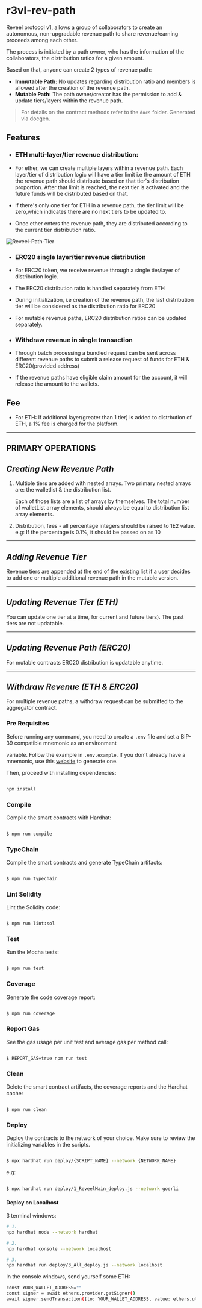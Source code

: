 # r3vl-rev-path

  

Reveel protocol v1, allows a group of collaborators to create an autonomous, non-upgradable revenue path to share revenue/earning proceeds among each other. 

The process is initiated by a path owner, who has the information of the collaborators, the distribution ratios for a given amount.

Based on that, anyone can create 2 types of revenue path:

 - **Immutable Path:** No updates regarding distribution ratio and members is allowed after the creation of the revenue path.
 - **Mutable Path:** The path owner/creator has the permission to add & update tiers/layers within the revenue path.

> For details on the contract methods refer to the `docs` folder. Generated via docgen.

## Features

  

-  ### ETH multi-layer/tier revenue distribution:

- For ether, we can create multiple layers within a revenue path. Each layer/tier of distribution logic will have a tier limit i.e the amount of ETH the revenue path should distribute based on that tier's distribution proportion. After that limit is reached, the next tier is activated and the future funds will be distributed based on that.

- If there's only one tier for ETH in a revenue path, the tier limit will be zero,which indicates there are no next tiers to be updated to.

- Once ether enters the revenue path, they are distributed according to the current tier distribution ratio.

![Reveel-Path-Tier](https://user-images.githubusercontent.com/18365101/184365662-5b1e2590-91c1-4f57-baa7-5121f6574084.png)
-  ### ERC20 single layer/tier revenue distribution

- For ERC20 token, we receive revenue through a single tier/layer of distribution logic.

- The ERC20 distribution ratio is handled separately from ETH

- During initialization, i.e creation of the revenue path, the last distribution tier will be considered as the distribution ratio for ERC20

- For mutable revenue paths, ERC20 distribution ratios can be updated separately.

-  ### Withdraw revenue in single transaction

- Through batch processing a bundled request can be sent across different revenue paths to submit a release request of funds for ETH & ERC20(provided address)

- If the revenue paths have eligible claim amount for the account, it will release the amount to the wallets.

## Fee

  

- For ETH: If additional layer(greater than 1 tier) is added to distrbution of ETH, a 1% fee is charged for the platform.

  

---
PRIMARY OPERATIONS
-----------------

*Creating New Revenue Path*
---------------------------
1. Multiple tiers are added with nested arrays. Two primary nested arrays are: the walletlist & the distribution list.
    
    Each of those lists are a list of arrays by themselves. The total number of walletList array elements, should always be equal to
    distribution list array elements.

2. Distribution, fees - all percentage integers should be raised to 1E2 value. 
e.g: If the percentage is 0.1%, it should be passed on as 10

    
-------------------------------------
*Adding Revenue Tier*
---------------------------
Revenue tiers are appended at the end of the existing list if a user decides to add one or multiple additional revenue path in the mutable 
version.
 

-------------------------------------
*Updating Revenue Tier (ETH)*
---------------------------

You can update one tier at a time, for current and future tiers). The past tiers are not updatable.

-------------------------------------
*Updating Revenue Path (ERC20)*
---------------------------

For mutable contracts ERC20 distribution is updatable anytime.




-------------------------------------
*Withdraw Revenue (ETH & ERC20)*
---------------------------

For multiple revenue paths, a withdraw request can be submitted to the aggregator contract.

  

### Pre Requisites

  

Before running any command, you need to create a `.env` file and set a BIP-39 compatible mnemonic as an environment

variable. Follow the example in `.env.example`. If you don't already have a mnemonic, use this [website](https://iancoleman.io/bip39/) to generate one.

  

Then, proceed with installing dependencies:

  

```sh

npm install

```

  

### Compile

  

Compile the smart contracts with Hardhat:

  

```sh

$ npm run compile

```

  

### TypeChain

  

Compile the smart contracts and generate TypeChain artifacts:

  

```sh

$ npm run typechain

```

  

### Lint Solidity

  

Lint the Solidity code:

  

```sh

$ npm run lint:sol

```

  

### Test

  

Run the Mocha tests:

  

```sh

$ npm run test

```

  

### Coverage

  

Generate the code coverage report:

  

```sh

$ npm run coverage

```

  

### Report Gas

  

See the gas usage per unit test and average gas per method call:

  

```sh

$ REPORT_GAS=true npm run test

```

  

### Clean

  

Delete the smart contract artifacts, the coverage reports and the Hardhat cache:

  

```sh

$ npm run clean

```

  

### Deploy

  

Deploy the contracts to the network of your choice. Make sure to review the initializing variables in the scripts.

  

```sh

$ npx hardhat run deploy/{SCRIPT_NAME} --network {NETWORK_NAME}

```

e.g:

```sh

$ npx hardhat run deploy/1_ReveelMain_deploy.js --network goerli

```

#### Deploy on Localhost

3 terminal windows:

```sh
# 1.
npx hardhat node --network hardhat

# 2.
npx hardhat console --network localhost

# 3.
npx hardhat run deploy/3_All_deploy.js --network localhost
```

In the console windows, send yourself some ETH:

```sh
const YOUR_WALLET_ADDRESS=""
const signer = await ethers.provider.getSigner()
await signer.sendTransaction({to: YOUR_WALLET_ADDRESS, value: ethers.utils.parseEther("1")})
```
